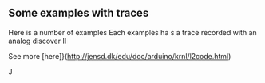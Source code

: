 ## Some examples with traces


Here is a number of examples
Each examples ha s a trace recorded with an analog discover II

See more  [here]}(http://jensd.dk/edu/doc/arduino/krnl/l2code.html)

J
